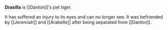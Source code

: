 **Drasilla** is [[Danton]]'s pet tiger.

It has suffered an injury to its eyes and can no longer see. It was befriended by [[Jeremiah]] and [[Arabelle]] after being separated from [[Danton]].